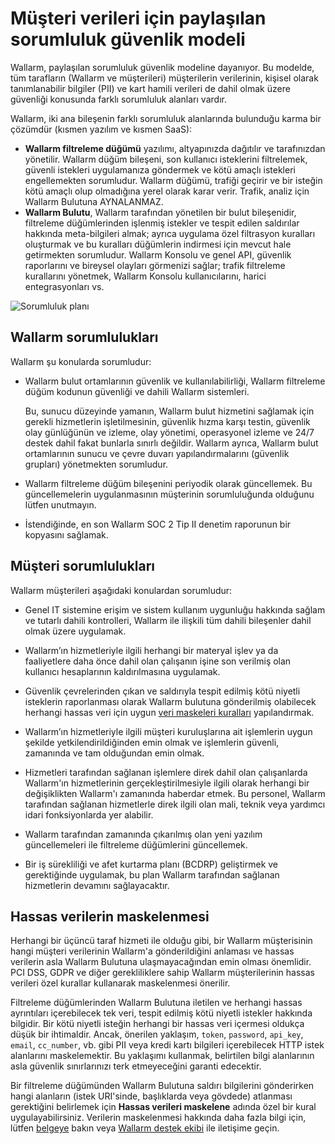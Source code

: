 # Müşteri verileri için paylaşılan sorumluluk güvenlik modeli

Wallarm, paylaşılan sorumluluk güvenlik modeline dayanıyor. Bu modelde, tüm tarafların (Wallarm ve müşterileri) müşterilerin verilerinin, kişisel olarak tanımlanabilir bilgiler (PII) ve kart hamili verileri de dahil olmak üzere güvenliği konusunda farklı sorumluluk alanları vardır.

Wallarm, iki ana bileşenin farklı sorumluluk alanlarında bulunduğu karma bir çözümdür (kısmen yazılım ve kısmen SaaS):

* **Wallarm filtreleme düğümü** yazılımı, altyapınızda dağıtılır ve tarafınızdan yönetilir. Wallarm düğüm bileşeni, son kullanıcı isteklerini filtrelemek, güvenli istekleri uygulamanıza göndermek ve kötü amaçlı istekleri engellemekten sorumludur. Wallarm düğümü, trafiği geçirir ve bir isteğin kötü amaçlı olup olmadığına yerel olarak karar verir. Trafik, analiz için Wallarm Bulutuna AYNALANMAZ.
* **Wallarm Bulutu**, Wallarm tarafından yönetilen bir bulut bileşenidir, filtreleme düğümlerinden işlenmiş istekler ve tespit edilen saldırılar hakkında meta-bilgileri almak; ayrıca uygulama özel filtrasyon kuralları oluşturmak ve bu kuralları düğümlerin indirmesi için mevcut hale getirmekten sorumludur. Wallarm Konsolu ve genel API, güvenlik raporlarını ve bireysel olayları görmenizi sağlar; trafik filtreleme kurallarını yönetmek, Wallarm Konsolu kullanıcılarını, harici entegrasyonları vs.

![Sorumluluk planı](../images/shared-responsibility.png)

## Wallarm sorumlulukları

Wallarm şu konularda sorumludur:

* Wallarm bulut ortamlarının güvenlik ve kullanılabilirliği, Wallarm filtreleme düğüm kodunun güvenliği ve dahili Wallarm sistemleri.

    Bu, sunucu düzeyinde yamanın, Wallarm bulut hizmetini sağlamak için gerekli hizmetlerin işletilmesinin, güvenlik hızma karşı testin, güvenlik olay günlüğünün ve izleme, olay yönetimi, operasyonel izleme ve 24/7 destek dahil fakat bunlarla sınırlı değildir. Wallarm ayrıca, Wallarm bulut ortamlarının sunucu ve çevre duvarı yapılandırmalarını (güvenlik grupları) yönetmekten sorumludur.

* Wallarm filtreleme düğüm bileşenini periyodik olarak güncellemek. Bu güncellemelerin uygulanmasının müşterinin sorumluluğunda olduğunu lütfen unutmayın.

* İstendiğinde, en son Wallarm SOC 2 Tip II denetim raporunun bir kopyasını sağlamak.

## Müşteri sorumlulukları

Wallarm müşterileri aşağıdaki konulardan sorumludur:

* Genel IT sistemine erişim ve sistem kullanım uygunluğu hakkında sağlam ve tutarlı dahili kontrolleri, Wallarm ile ilişkili tüm dahili bileşenler dahil olmak üzere uygulamak.

* Wallarm’ın hizmetleriyle ilgili herhangi bir materyal işlev ya da faaliyetlere daha önce dahil olan çalışanın işine son verilmiş olan kullanıcı hesaplarının kaldırılmasına uygulamak.

* Güvenlik çevrelerinden çıkan ve saldırıyla tespit edilmiş kötü niyetli isteklerin raporlanması olarak Wallarm bulutuna gönderilmiş olabilecek herhangi hassas veri için uygun [veri maskeleri kuralları](../user-guides/rules/sensitive-data-rule.md) yapılandırmak.

* Wallarm’ın hizmetleriyle ilgili müşteri kuruluşlarına ait işlemlerin uygun şekilde yetkilendirildiğinden emin olmak ve işlemlerin güvenli, zamanında ve tam olduğundan emin olmak.

* Hizmetleri tarafından sağlanan işlemlere direk dahil olan çalışanlarda Wallarm'ın hizmetlerinin gerçekleştirilmesiyle ilgili olarak herhangi bir değişiklikten Wallarm'ı zamanında haberdar etmek. Bu personel, Wallarm tarafından sağlanan hizmetlerle direk ilgili olan mali, teknik veya yardımcı idari fonksiyonlarda yer alabilir.

* Wallarm tarafından zamanında çıkarılmış olan yeni yazılım güncellemeleri ile filtreleme düğümlerini güncellemek.

* Bir iş sürekliliği ve afet kurtarma planı (BCDRP) geliştirmek ve gerektiğinde uygulamak, bu plan Wallarm tarafından sağlanan hizmetlerin devamını sağlayacaktır.

## Hassas verilerin maskelenmesi

Herhangi bir üçüncü taraf hizmeti ile olduğu gibi, bir Wallarm müşterisinin hangi müşteri verilerinin Wallarm'a gönderildiğini anlaması ve hassas verilerin asla Wallarm Bulutuna ulaşmayacağından emin olması önemlidir. PCI DSS, GDPR ve diğer gerekliliklere sahip Wallarm müşterilerinin hassas verileri özel kurallar kullanarak maskelenmesi önerilir.

Filtreleme düğümlerinden Wallarm Bulutuna iletilen ve herhangi hassas ayrıntıları içerebilecek tek veri, tespit edilmiş kötü niyetli istekler hakkında bilgidir. Bir kötü niyetli isteğin herhangi bir hassas veri içermesi oldukça düşük bir ihtimaldir. Ancak, önerilen yaklaşım, `token`, `password`, `api_key`, `email`, `cc_number`, vb. gibi PII veya kredi kartı bilgileri içerebilecek HTTP istek alanlarını maskelemektir. Bu yaklaşımı kullanmak, belirtilen bilgi alanlarının asla güvenlik sınırlarınızı terk etmeyeceğini garanti edecektir.

Bir filtreleme düğümünden Wallarm Bulutuna saldırı bilgilerini gönderirken hangi alanların (istek URI'sinde, başlıklarda veya gövdede) atlanması gerektiğini belirlemek için **Hassas verileri maskelene** adında özel bir kural uygulayabilirsiniz. Verilerin maskelenmesi hakkında daha fazla bilgi için, lütfen [belgeye](../user-guides/rules/sensitive-data-rule.md) bakın veya [Wallarm destek ekibi](mailto:request@wallarm.com) ile iletişime geçin.